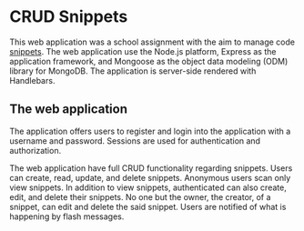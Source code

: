 # CRUD Snippets
This web application was a school assignment with the aim to manage code [snippets](https://en.wikipedia.org/wiki/Snippet_(programming)). The web application use the Node.js platform, Express as the application framework, and Mongoose as the object data modeling (ODM) library for MongoDB. The application is server-side rendered with Handlebars.

## The web application
The application offers users to register and login into the application with a username and password. 
Sessions are used for authentication and authorization. 

The web application have full CRUD functionality regarding snippets. Users can create, read, update, and delete snippets. Anonymous users scan only view snippets. In addition to view snippets, authenticated can also create, edit, and delete their snippets. No one but the owner, the creator, of a snippet, can edit and delete the said snippet. Users are notified of what is happening by flash messages. 

